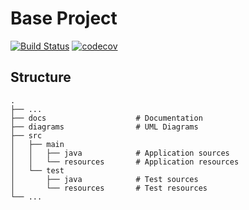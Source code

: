 # Base Project
[![Build Status](https://travis-ci.org/DaredevilMatt/BaseProject.svg?branch=master)](https://travis-ci.org/DaredevilMatt/BaseProject)
[![codecov](https://codecov.io/gh/DaredevilMatt/BaseProject/branch/master/graph/badge.svg)](https://codecov.io/gh/DaredevilMatt/BaseProject)

## Structure
```
.
├── ...
├── docs                    # Documentation
├── diagrams                # UML Diagrams
├── src
│   ├── main
│   │   ├── java            # Application sources
│   │   └── resources       # Application resources
│   └── test
│       ├── java            # Test sources
│       └── resources       # Test resources
└── ...
```
